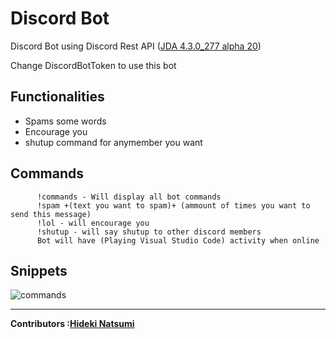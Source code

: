 # Discord Bot 
Discord Bot using Discord Rest API (<a href="https://github.com/DV8FromTheWorld/JDA">JDA 4.3.0_277 alpha 20<a>)

Change DiscordBotToken to use this bot


Functionalities
-
<ul>
<li>Spams some words</li>
<li>Encourage you</li>
<li>shutup command for anymember you want</li>
</ul>

  Commands
  -
     
          !commands - Will display all bot commands 
          !spam +(text you want to spam)+ (ammount of times you want to send this message)
          !lol - will encourage you
          !shutup - will say shutup to other discord members
          Bot will have (Playing Visual Studio Code) activity when online
          
   
   Snippets
   -
   ![commands](https://user-images.githubusercontent.com/96385473/192399739-166bb22e-a839-4325-98ca-60b657ccad36.png)
  

---
<strong>Contributors :[Hideki Natsumi](https://github.com/HidekiNatsumi) 
